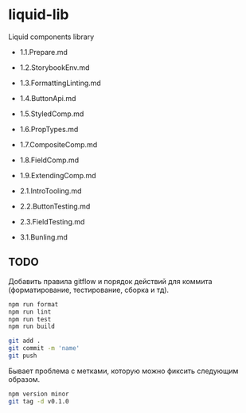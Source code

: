 # liquid-lib

Liquid components library

- 1.1.Prepare.md
- 1.2.StorybookEnv.md
- 1.3.FormattingLinting.md
- 1.4.ButtonApi.md
- 1.5.StyledComp.md
- 1.6.PropTypes.md
- 1.7.CompositeComp.md
- 1.8.FieldComp.md
- 1.9.ExtendingComp.md

- 2.1.IntroTooling.md
- 2.2.ButtonTesting.md
- 2.3.FieldTesting.md

- 3.1.Bunling.md

## TODO

Добавить правила gitflow и порядок действий для коммита (форматирование, тестирование, сборка и тд).

```bash
npm run format
npm run lint
npm run test
npm run build
```

```bash
git add .
git commit -m 'name'
git push
```

Бывает проблема с метками, которую можно фиксить следующим образом.
```bash
npm version minor
git tag -d v0.1.0
```

